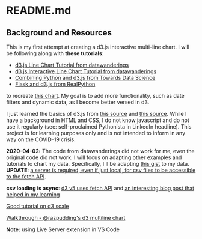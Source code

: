 # README.md

## Background and Resources

This is my first attempt at creating a d3.js interactive multi-line chart. I will be following along with **these tutorials**:

* [d3.js Line Chart Tutorial from datawanderings](http://datawanderings.com/2019/10/28/tutorial-making-a-line-chart-in-d3-js-v-5/)
* [d3.js Interactive Line Chart Tutorial from datawanderings](http://datawanderings.com/2019/11/01/tutorial-making-an-interactive-line-chart-in-d3-js-v-5/)
* [Combining Python and d3.js from Towards Data Science](https://towardsdatascience.com/combining-python-and-d3-js-to-create-dynamic-visualization-applications-73c87a494396)
* [Flask and d3.js from RealPython](https://realpython.com/web-development-with-flask-fetching-data-with-requests/)

to recreate [this chart](https://ourworldindata.org/grapher/covid-confirmed-cases-since-100th-case). My goal is to add more functionality, such as date filters and dynamic data, as I become better versed in d3.

I just learned the basics of d3.js from [this source](https://square.github.io/intro-to-d3/) and [this source](https://www.freecodecamp.org/news/learn-d3-js-in-5-minutes-c5ec29fb0725/). While I have a background in HTML and CSS, I do not know javascript and do not use it regularly (see: self-proclaimed Pythonista in LinkedIn headline). This project is for learning purposes only and is not intended to inform in any way on the COVID-19 crisis.

**2020-04-02:** The code from datawanderings did not work for me, even the original code did not work. I will focus on adapting other examples and tutorials to chart my data. Specifically, I'll be adapting [this gist](https://gist.github.com/mbostock/3884955) to my data. **UPDATE**: [a server is required, even if just local, for csv files to be accessible to the fetch API](https://stackoverflow.com/a/58129062).

**csv loading is async**: [d3 v5 uses fetch API](https://stackoverflow.com/a/49604124) and [an interesting blog post that helped in my learning](http://tech4teaching.net/several-things-i-learned-when-using-d3-js-to-import-and-parse-csv-file/)

[Good tutorial on d3 scale](http://www.d3noob.org/2012/12/setting-scales-domains-and-ranges-in.html)

[Walkthrough - @razpudding's d3 multiline chart](https://observablehq.com/@razpudding/d3-multi-line-chart)

**Note:** using Live Server extension in VS Code
